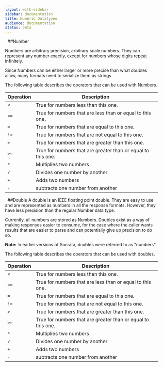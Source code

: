 ```yaml
---
layout: with-sidebar
sidebar: documentation
title: Numeric Datatypes
audience: documentation
status: beta
---
```


<a name="number">&nbsp;</a>
##Number

Numbers are arbitrary precision, arbitrary scale numbers.  They can represent any number exactly, except for numbers whose digits repeat infinitely.

Since Numbers can be either larger or more precise than what doubles allow, many formats need to serialize them as strings.

The following table describes the operators that can be used with Numbers.

|Operation|Description|
|---|---|
|`<`|True for numbers less than this one.|
|`<=`|True for numbers that are less than or equal to this one.|
|`=`|True for numbers that are equal to this one.|
|`!=`|True for numbers that are not equal to this one.|
|`>`|True for numbers that are greater than this one.|
|`>=`|True for numbers that are greater than or equal to this one.|
|`*`|Multiplies two numbers|
|`/`|Divides one number by another|
|`+`|Adds two numbers|
|`-`|subtracts one number from another|

<a name="double">&nbsp;</a>
##Double
A double is an IEEE floating point double. They are easy to use and are represented as numbers in
all the response formats. However, they have less precision than the regular Number data type.

Currently, all numbers are stored as Numbers.  Doubles exist as a way of making responses easier to consume, for the case where
the caller wants results that are easier to parse and can potentially give up precision to do so.

**Note:** In earlier versions of Socrata, doubles were referred to as "numbers".

The following table describes the operators that can be used with doubles.

|Operation|Description|
|---|---|
|`<`|True for numbers less than this one.|
|`<=`|True for numbers that are less than or equal to this one.|
|`=`|True for numbers that are equal to this one.|
|`!=`|True for numbers that are not equal to this one.|
|`>`|True for numbers that are greater than this one.|
|`>=`|True for numbers that are greater than or equal to this one.|
|`*`|Multiplies two numbers|
|`/`|Divides one number by another|
|`+`|Adds two numbers|
|`-`|subtracts one number from another|
